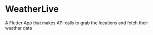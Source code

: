 # WeatherLive
A Flutter App that makes API calls to grab the locations and fetch their weather data
